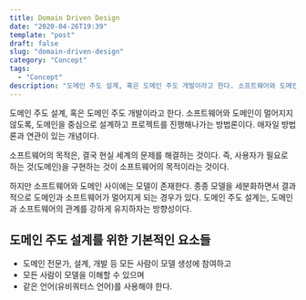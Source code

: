 ```yaml
---
title: Domain Driven Design
date: "2020-04-26T19:39"
template: "post"
draft: false
slug: "domain-driven-design"
category: "Concept"
tags:
  - "Concept"
description: "도메인 주도 설계, 혹은 도메인 주도 개발이라고 한다. 소프트웨어와 도메인이 멀어지지 않도록, 도메인을 중심으로 설계하고 프로젝트를 진행해나가는 방법론이다."
---
```


도메인 주도 설계, 혹은 도메인 주도 개발이라고 한다. 소프트웨어와 도메인이 멀어지지 않도록, 도메인을 중심으로 설계하고 프로젝트를 진행해나가는 방법론이다. 애자일 방법론과 연관이 있는 개념이다.  

소프트웨어의 목적은, 결국 현실 세계의 문제를 해결하는 것이다. 즉, 사용자가 필요로 하는 것(도메인)을 구현하는 것이 소프트웨어의 목적이라는 것이다.  

하지만 소프트웨어와 도메인 사이에는 모델이 존재한다. 종종 모델을 세분화하면서 결과적으로 도메인과 소프트웨어가 멀어지게 되는 경우가 있다. 도메인 주도 설계는, 도메인과 소프트웨어의 관계를 강하게 유지하자는 방향성이다.  

## 도메인 주도 설계를 위한 기본적인 요소들
- 도메인 전문가, 설계, 개발 등 모든 사람이 모델 생성에 참여하고
- 모든 사람이 모델을 이해할 수 있으며
- 같은 언어(유비쿼터스 언어)를 사용해야 한다.
